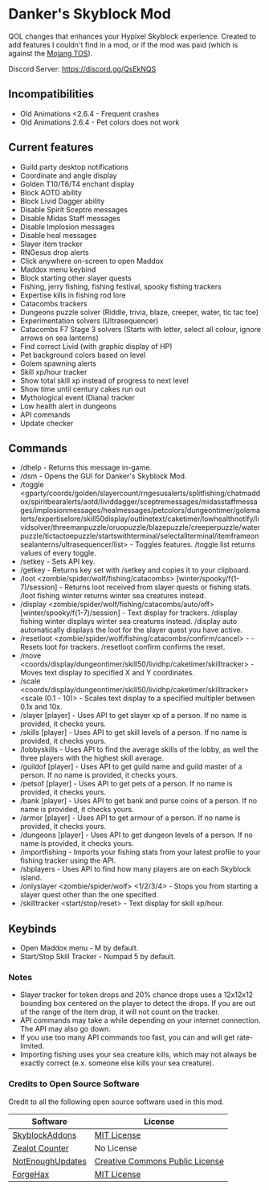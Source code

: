 # Danker's Skyblock Mod
QOL changes that enhances your Hypixel Skyblock experience. Created to add features I couldn't find in a mod, or if the mod was paid (which is against the [Mojang TOS](https://account.mojang.com/documents/commercial_guidelines)).

Discord Server: https://discord.gg/QsEkNQS

## Incompatibilities
- Old Animations <2.6.4 - Frequent crashes
- Old Animations 2.6.4 - Pet colors does not work

## Current features
- Guild party desktop notifications
- Coordinate and angle display
- Golden T10/T6/T4 enchant display
- Block AOTD ability
- Block Livid Dagger ability
- Disable Spirit Sceptre messages
- Disable Midas Staff messages
- Disable Implosion messages
- Disable heal messages
- Slayer item tracker
- RNGesus drop alerts
- Click anywhere on-screen to open Maddox
- Maddox menu keybind
- Block starting other slayer quests
- Fishing, jerry fishing, fishing festival, spooky fishing trackers
- Expertise kills in fishing rod lore
- Catacombs trackers
- Dungeons puzzle solver (Riddle, trivia, blaze, creeper, water, tic tac toe)
- Experimentation solvers (Ultrasequencer)
- Catacombs F7 Stage 3 solvers (Starts with letter, select all colour, ignore arrows on sea lanterns)
- Find correct Livid (with graphic display of HP)
- Pet background colors based on level
- Golem spawning alerts
- Skill xp/hour tracker
- Show total skill xp instead of progress to next level
- Show time until century cakes run out
- Mythological event (Diana) tracker
- Low health alert in dungeons
- API commands
- Update checker

## Commands
- /dhelp - Returns this message in-game.
- /dsm - Opens the GUI for Danker's Skyblock Mod.
- /toggle <gparty/coords/golden/slayercount/rngesusalerts/splitfishing/chatmaddox/spiritbearalerts/aotd/lividdagger/sceptremessages/midasstaffmessages/implosionmessages/healmessages/petcolors/dungeontimer/golemalerts/expertiselore/skill50display/outlinetext/caketimer/lowhealthnotify/lividsolver/threemanpuzzle/oruopuzzle/blazepuzzle/creeperpuzzle/waterpuzzle/tictactoepuzzle/startswithterminal/selectallterminal/itemframeonsealanterns/ultrasequencer/list> - Toggles features. /toggle list returns values of every toggle.
- /setkey <key> - Sets API key.
- /getkey - Returns key set with /setkey and copies it to your clipboard.
- /loot <zombie/spider/wolf/fishing/catacombs> [winter/spooky/f(1-7)/session] - Returns loot received from slayer quests or fishing stats. /loot fishing winter returns winter sea creatures instead.
- /display <zombie/spider/wolf/fishing/catacombs/auto/off> [winter/spooky/f(1-7)/session] - Text display for trackers. /display fishing winter displays winter sea creatures instead. /display auto automatically displays the loot for the slayer quest you have active.
- /resetloot <zombie/spider/wolf/fishing/catacombs/confirm/cancel> -  - Resets loot for trackers. /resetloot confirm confirms the reset.
- /move <coords/display/dungeontimer/skill50/lividhp/caketimer/skilltracker> <x> <y> - Moves text display to specified X and Y coordinates.
- /scale <coords/display/dungeontimer/skill50/lividhp/caketimer/skilltracker> <scale (0.1 - 10)> - Scales text display to a specified multipler between 0.1x and 10x.
- /slayer [player] - Uses API to get slayer xp of a person. If no name is provided, it checks yours.
- /skills [player] - Uses API to get skill levels of a person. If no name is provided, it checks yours.
- /lobbyskills - Uses API to find the average skills of the lobby, as well the three players with the highest skill average.
- /guildof [player] - Uses API to get guild name and guild master of a person. If no name is provided, it checks yours.
- /petsof [player] - Uses API to get pets of a person. If no name is provided, it checks yours.
- /bank [player] - Uses API to get bank and purse coins of a person. If no name is provided, it checks yours.
- /armor [player] - Uses API to get armour of a person. If no name is provided, it checks yours.
- /dungeons [player] - Uses API to get dungeon levels of a person. If no name is provided, it checks yours.
- /importfishing - Imports your fishing stats from your latest profile to your fishing tracker using the API.
- /sbplayers - Uses API to find how many players are on each Skyblock island.
- /onlyslayer <zombie/spider/wolf> <1/2/3/4> - Stops you from starting a slayer quest other than the one specified.
- /skilltracker <start/stop/reset> - Text display for skill xp/hour.

## Keybinds
- Open Maddox menu - M by default.
- Start/Stop Skill Tracker - Numpad 5 by default.

### Notes
- Slayer tracker for token drops and 20% chance drops uses a 12x12x12 bounding box centered on the player to detect the drops. If you are out of the range of the item drop, it will not count on the tracker.
- API commands may take a while depending on your internet connection. The API may also go down.
- If you use too many API commands too fast, you can and will get rate-limited.
- Importing fishing uses your sea creature kills, which may not always be exactly correct (e.x. someone else kills your sea creature).

### Credits to Open Source Software
Credit to all the following open source software used in this mod.

Software | License
------------ | -------------
[SkyblockAddons](https://github.com/BiscuitDevelopment/SkyblockAddons/) | [MIT License](https://github.com/BiscuitDevelopment/SkyblockAddons/blob/master/LICENSE)
[Zealot Counter](https://github.com/symt/zealot-counter/) | No License
[NotEnoughUpdates](https://github.com/Moulberry/NotEnoughUpdates/) | [Creative Commons Public License](https://github.com/Moulberry/NotEnoughUpdates/blob/master/LICENSE)
[ForgeHax](https://github.com/fr1kin/ForgeHax) | [MIT License](https://github.com/fr1kin/ForgeHax/blob/1.16/LICENSE)